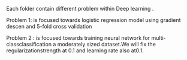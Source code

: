 Each folder contain different problem within Deep learning .

Problem 1: is focused towards  logistic regression model using gradient descen and 5-fold cross validation

Problem 2 : is focused towards training neural network for multi-classclassification a moderately sized dataset.We will fix the regularizationstrength at 0.1 and learning rate also at0.1.
